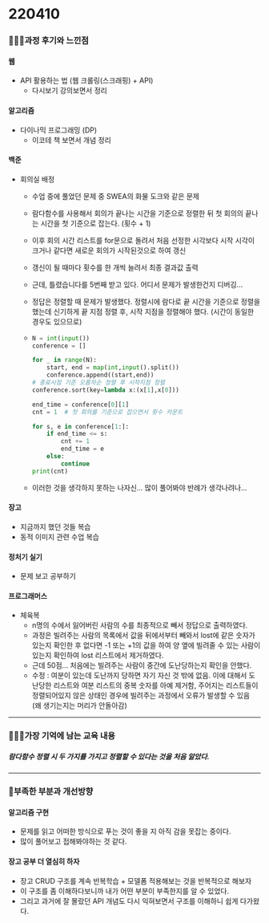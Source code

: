 # 220410

### 👨🏼‍🏫과정 후기와 느낀점

#### 웹

- API 활용하는 법 (웹 크롤링(스크래핑) + API)
  - 다시보기 강의보면서 정리 




#### 알고리즘

- 다이나믹 프로그래밍 (DP)
  - 이코테 책 보면서 개념 정리




#### 백준

- 회의실 배정

  - 수업 중에 풀었던 문제 중 SWEA의 화물 도크와 같은 문제

  - 람다함수를 사용해서 회의가 끝나는 시간을 기준으로 정렬한 뒤 첫 회의의 끝나는 시간을 첫 기준으로 잡는다. (횟수 + 1)

  - 이후 회의 시간 리스트를 for문으로 돌려서 처음 선정한 시각보다 시작 시각이 크거나 같다면 새로운 회의가 시작된것으로 하여 갱신

  - 갱신이 될 때마다 횟수를 한 개씩 늘려서 최종 결과값 출력

  - 근데, 틀렸습니다를 5번째 받고 있다. 어디서 문제가 발생한건지 디버깅...

  - 정답은 정렬할 때 문제가 발생했다. 정렬시에 람다로 끝 시간을 기준으로 정렬을 했는데 신기하게 끝 지점 정렬 후, 시작 지점을 정렬해야 했다. (시간이 동일한 경우도 있으므로)

  - ```python
    N = int(input())
    conference = []
    
    for _ in range(N):
        start, end = map(int,input().split())
        conference.append((start,end))
    # 종료시점 기준 오름차순 정렬 후 시작지점 정렬
    conference.sort(key=lambda x:(x[1],x[0]))
    
    end_time = conference[0][1]
    cnt = 1  # 첫 회의를 기준으로 잡으면서 횟수 카운트
    
    for s, e in conference[1:]:
        if end_time <= s:
            cnt += 1
            end_time = e
        else:
            continue
    print(cnt)
    ```

  - 이러한 것을 생각하지 못하는 나자신... 많이 풀어봐야 반례가 생각나려나...



#### 장고

- 지금까지 했던 것들 복습
- 동적 이미지 관련 수업 복습



#### 정처기 실기

- 문제 보고 공부하기



#### 프로그래머스

- 체육복
  - n명의 수에서 잃어버린 사람의 수를 최종적으로 빼서 정답으로 출력하였다.
  - 과정은 빌려주는 사람의 목록에서 값을 뒤에서부터 빼와서 lost에 같은 숫자가 있는지 확인한 후 없다면 -1 또는 +1의 값을 하여 양 옆에 빌려줄 수 있는 사람이 있는지 확인하여 lost 리스트에서 제거하였다.
  - 근데 50점... 처음에는 빌려주는 사람이 중간에 도난당하는지 확인을 안했다.
  - 수정 : 여분이 있는데 도난까지 당하면 자기 자신 것 밖에 없음. 이에 대해서 도난당한 리스트와 여분 리스트의 중복 숫자를 아예 제거함, 주어지는 리스트들이 정렬되어있지 않은 상태인 경우에 빌려주는 과정에서 오류가 발생할 수 있음 (왜 생기는지는 머리가 안돌아감)

---

### 💁🏼‍♂️가장 기억에 남는 교육 내용

##### 람다함수 정렬 시 두 가지를 가지고 정렬할 수 있다는 것을 처음 알았다.

---

### 💫부족한 부분과 개선방향

#### 알고리즘 구현

- 문제를 읽고 어떠한 방식으로 푸는 것이 좋을 지 아직 감을 못잡는 중이다.
- 많이 풀어보고 접해봐야하는 것 같다.



#### 장고 공부 더 열심히 하자

- 장고 CRUD 구조를 계속 반복학습 + 모델폼 적용해보는 것을 반복적으로 해보자
- 이 구조를 좀 이해하다보니까 내가 어떤 부분이 부족한지를 알 수 있었다.
- 그리고 과거에 잘 몰랐던 API 개념도 다시 익혀보면서 구조를 이해하니 쉽게 다가왔다.
